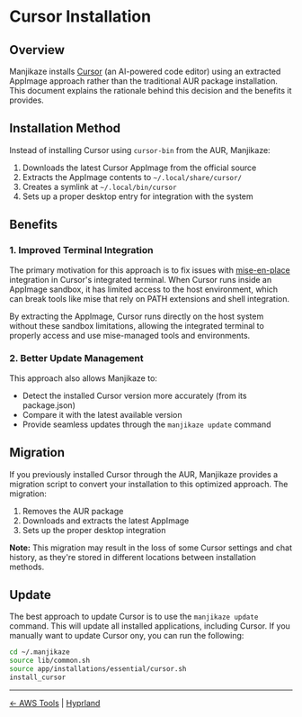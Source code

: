 # Cursor Installation

## Overview

Manjikaze installs [Cursor](https://cursor.sh/) (an AI-powered code editor) using an extracted AppImage approach rather than the traditional AUR package installation. This document explains the rationale behind this decision and the benefits it provides.

## Installation Method

Instead of installing Cursor using `cursor-bin` from the AUR, Manjikaze:

1. Downloads the latest Cursor AppImage from the official source
2. Extracts the AppImage contents to `~/.local/share/cursor/`
3. Creates a symlink at `~/.local/bin/cursor`
4. Sets up a proper desktop entry for integration with the system

## Benefits

### 1. Improved Terminal Integration

The primary motivation for this approach is to fix issues with [mise-en-place](https://mise.jdx.dev/) integration in Cursor's integrated terminal. When Cursor runs inside an AppImage sandbox, it has limited access to the host environment, which can break tools like mise that rely on PATH extensions and shell integration.

By extracting the AppImage, Cursor runs directly on the host system without these sandbox limitations, allowing the integrated terminal to properly access and use mise-managed tools and environments.

### 2. Better Update Management

This approach also allows Manjikaze to:

- Detect the installed Cursor version more accurately (from its package.json)
- Compare it with the latest available version
- Provide seamless updates through the `manjikaze update` command

## Migration

If you previously installed Cursor through the AUR, Manjikaze provides a migration script to convert your installation to this optimized approach. The migration:

1. Removes the AUR package
2. Downloads and extracts the latest AppImage
3. Sets up the proper desktop integration

**Note:** This migration may result in the loss of some Cursor settings and chat history, as they're stored in different locations between installation methods.

## Update

The best approach to update Cursor is to use the `manjikaze update` command. This will update all installed applications, including Cursor. If you manually want to update Cursor ony, you can run the following:

```bash
cd ~/.manjikaze
source lib/common.sh
source app/installations/essential/cursor.sh
install_cursor
```

---

[← AWS Tools](aws-tools.md) | [Hyprland](hyprland.md)
